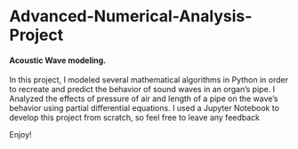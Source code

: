 # Advanced-Numerical-Analysis-Project

#### Acoustic Wave modeling.

In this project, I modeled several mathematical algorithms in Python in order to recreate and predict the behavior of
sound waves in an organ’s pipe. I Analyzed the effects of pressure of air and length of a pipe on the wave’s behavior using partial differential equations. I used a Jupyter Notebook to develop this project from scratch, so feel free to leave any feedback

Enjoy!
